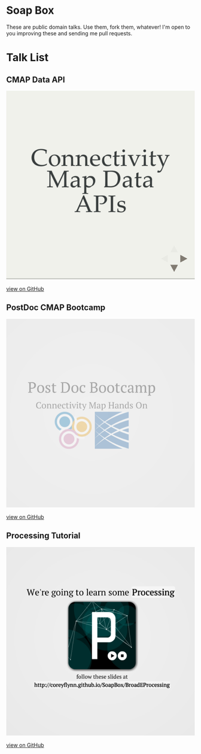 # Soap Box
These are public domain talks.  Use them, fork them, whatever!  I'm open to you improving these and sending me pull requests.  

# Talk List
## CMAP Data API 
[![Broad Processing](screenshots/DataAPI.png)](http://coreyflynn.github.io/SoapBox/DataAPI)

[view on GitHub](https://github.com/coreyflynn/SoapBox/tree/gh-pages/DataAPI)

## PostDoc CMAP Bootcamp
[![Post Doc Bootcamp](screenshots/PDBootcampCMap.png)](http://coreyflynn.github.io/SoapBox/PDBootcampCMap)

[view on GitHub](https://github.com/coreyflynn/SoapBox/tree/gh-pages/PDBootcampCMap)

## Processing Tutorial 
[![Broad Processing](screenshots/BroadEProcessing.png)](http://coreyflynn.github.io/SoapBox/BroadEProcessing/#/splash)

[view on GitHub](https://github.com/coreyflynn/SoapBox/tree/gh-pages/BroadEProcessing)
